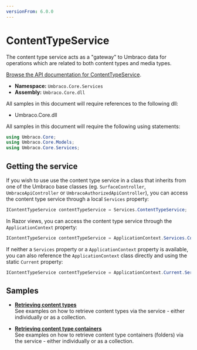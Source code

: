 ```yaml
---
versionFrom: 6.0.0
---
```


# ContentTypeService

The content type service acts as a "gateway" to Umbraco data for operations which are related to both content types and media types.

[Browse the API documentation for ContentTypeService](https://our.umbraco.com/apidocs/v7/csharp/api/Umbraco.Core.Services.ContentTypeService.html).

 * **Namespace:** `Umbraco.Core.Services`
 * **Assembly:** `Umbraco.Core.dll`

All samples in this document will require references to the following dll:

* Umbraco.Core.dll

All samples in this document will require the following using statements:

```C#
using Umbraco.Core;
using Umbraco.Core.Models;
using Umbraco.Core.Services;
```

## Getting the service

If you wish to use use the content type service in a class that inherits from one of the Umbraco base classes (eg. `SurfaceController`, `UmbracoApiController` or `UmbracoAuthorizedApiController`), you can access the content type service through a local `Services` property:

```C#
IContentTypeService contentTypeService = Services.ContentTypeService;
```

In Razor views, you can access the content type service through the `ApplicationContext` property:

```C#
IContentTypeService contentTypeService = ApplicationContext.Services.ContentTypeService;
```

If neither a `Services` property or a `ApplicationContext` property is available, you can also reference the `ApplicationContext` class directly and using the static `Current` property:

```C#
IContentTypeService contentTypeService = ApplicationContext.Current.Services.ContentTypeService;
```

## Samples

* [**Retrieving content types**](Retrieving-content-types-v7.md)<br />See examples on how to retrieve content types via the service - either individually or as a collection.

* [**Retrieving content type containers**](Retrieving-content-type-containers-v7.md)<br />See examples on how to retrieve content type containers (folders) via the service - either individually or as a collection.
